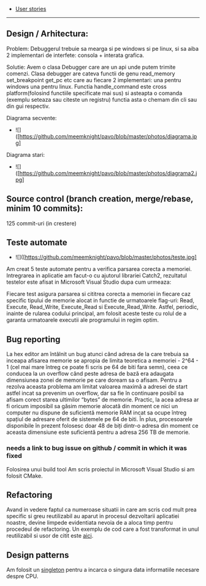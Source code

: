 * [User stories](https://github.com/meemknight/pavo/blob/master/userStories.md)
---

Design / Arhitectura:
---
Problem: Debuggerul trebuie sa mearga si pe windows si pe linux, si sa aiba 2 implementari de interfete: consola + interata grafica.

Solutie: Avem o clasa Debugger care are un api unde putem trimite comenzi. Clasa debugger are cateva functii de genu read_memory set_breakpoint get_pc etc care au fiecare 2 implementari: una pentru windows una pentru linux. Functia handle_command este cross platform(folosind functiile specificate mai sus) si asteapta o comanda (exemplu seteaza sau citeste un registru) functia asta o chemam din cli sau din gui respectiv.

Diagrama secvente:
- ![]([https://github.com/meemknight/pavo/blob/master/photos/diagrama.jpg]

Diagrama stari:
- ![]([https://github.com/meemknight/pavo/blob/master/photos/diagrama2.jpg]

Source control (branch creation, merge/rebase, minim 10 commits):
---
125 commit-uri (in crestere)

Teste automate
---
- ![]([https://github.com/meemknight/pavo/blob/master/photos/teste.jpg]

Am creat 5 teste automate pentru a verifica parsarea corecta a memoriei. Intregrarea in aplicatie am facut-o cu ajutorul librariei Catch2, rezultatul testelor este afisat in Microsoft Visual Studio dupa cum urmeaza:
 


Fiecare test asigura parsarea si cititrea corecta a memoriei in fiecare caz specific tipului de memorie alocat in functie de urmatoarele flag-uri: Read, Execute, Read_Write, Execute_Read si Execute_Read_Write. Astfel, periodic, inainte de rularea codului principal, am folosit aceste teste cu rolul de a garanta urmatoarele executii ale programului in regim optim.

Bug reporting
---
La hex editor am întâlnit un bug atunci când adresa de la care trebuia sa inceapa afisarea memorie se apropia de limita teoretica a memoriei  - 2^64 - 1 (cel mai mare întreg ce poate fi scris pe 64 de biti fara semn), ceea ce conducea la un overflow când peste adresa de bază era adaugata dimensiunea zonei de memorie pe care doream sa o afisam.
Pentru a rezolva aceasta problema am limitat valoarea maximă a adresei de start astfel incat sa prevenim un overflow, dar sa fie în continuare posibil sa afisam corect starea ultimilor “bytes” de memorie. Practic, la acea adresa ar fi oricum imposibil sa găsim memorie alocată din moment ce nici un computer nu dispune de suficientă memorie RAM incat sa ocupe întreg spațiul de adresare oferit de sistemele pe 64 de biti. În plus, procesoarele disponibile în prezent folosesc doar 48 de biți dintr-o adresa din moment ce aceasta dimensiune este suficientă pentru a adresa 256 TB de memorie.
### needs a link to bug issue on github / commit in which it was fixed

Folosirea unui build tool
Am scris proiectul in Microsoft Visual Studio si am folosit CMake.

Refactoring
---
Avand in vedere faptul ca numeroase situatii in care am scris cod mult prea specific si greu reutilizabil au aparut in procesul dezvoltarii aplicatiei noastre, devine limpede evidentiata nevoia de a aloca timp pentru procedeul de refactoring. Un exemplu de cod care a fost transformat in unul reutilizabil si usor de citit este [aici](https://github.com/meemknight/pavo/commit/44a4ee189dd50fc926ad5af95348cb4f56e6c775).

Design patterns
---
Am folosit un [singleton](https://github.com/meemknight/pavo/blob/master/shared/include/cpuFeatures.h) pentru a incarca o singura data informatiile necesare despre CPU.
